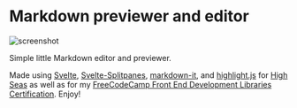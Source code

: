 # Markdown previewer and editor

![screenshot](./screenshot.avif)

Simple little Markdown editor and previewer.

Made using [Svelte](https://svelte.dev/), [Svelte-Splitpanes](https://github.com/orefalo/svelte-splitpanes), [markdown-it](https://github.com/markdown-it/markdown-it), and [highlight.js](https://highlightjs.org/) for [High Seas](https://highseas.hackclub.com/) as well as for my [FreeCodeCamp Front End Development Libraries Certification](https://www.freecodecamp.org/learn/front-end-development-libraries/). Enjoy!
